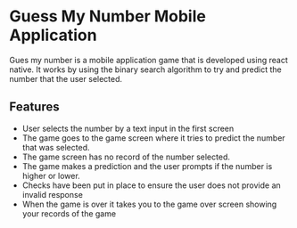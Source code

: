 # Guess My Number Mobile Application

Gues my number is a mobile application game that is developed using react native. It works by using the binary search 
algorithm to try and predict the number that the user selected. 

## Features
- User selects the number by a text input in the first screen 
- The game goes to the game screen where it tries to predict the number that was selected.
- The game screen has no record of the number selected. 
- The game makes a prediction and the user prompts if the number is higher or lower.
- Checks have been put in place to ensure the user does not provide an invalid response
- When the game is over it takes you to the game over screen showing your records of the game
